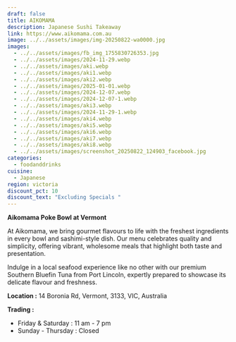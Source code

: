 ```yaml
---
draft: false
title: AIKOMAMA
description: Japanese Sushi Takeaway
link: https://www.aikomama.com.au
image: ../../assets/images/img-20250822-wa0000.jpg
images:
  - ../../assets/images/fb_img_1755830726353.jpg
  - ../../assets/images/2024-11-29.webp
  - ../../assets/images/aki.webp
  - ../../assets/images/aki1.webp
  - ../../assets/images/aki2.webp
  - ../../assets/images/2025-01-01.webp
  - ../../assets/images/2024-12-07.webp
  - ../../assets/images/2024-12-07-1.webp
  - ../../assets/images/aki3.webp
  - ../../assets/images/2024-11-29-1.webp
  - ../../assets/images/aki4.webp
  - ../../assets/images/aki5.webp
  - ../../assets/images/aki6.webp
  - ../../assets/images/aki7.webp
  - ../../assets/images/aki8.webp
  - ../../assets/images/screenshot_20250822_124903_facebook.jpg
categories:
  - foodanddrinks
cuisine:
  - Japanese
region: victoria
discount_pct: 10
discount_text: "Excluding Specials "
---
```

**Aikomama Poke Bowl at Vermont** 

At Aikomama, we bring gourmet flavours to life with the freshest ingredients in every bowl and sashimi-style dish. Our menu celebrates quality and simplicity, offering vibrant, wholesome meals that highlight both taste and presentation.

Indulge in a local seafood experience like no other with our premium Southern Bluefin Tuna from Port Lincoln, expertly prepared to showcase its delicate flavour and freshness.

**Location :** 14 Boronia Rd, Vermont, 3133, VIC, Australia

**Trading :**

* Friday & Saturday : 11 am - 7 pm
* Sunday - Thursday : Closed
